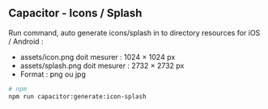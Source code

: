 ## Capacitor - Icons / Splash

Run command, auto generate icons/splash in to directory resources for iOS / Android :

- assets/icon.png doit mesurer : 1024 × 1024 px
- assets/splash.png doit mesurer : 2732 × 2732 px
- Format : png ou jpg

```bash
# npm
npm run capacitor:generate:icon-splash
```
